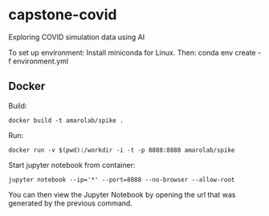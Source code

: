 # capstone-covid
Exploring COVID simulation data using AI


To set up environment:
Install miniconda for Linux. Then:
  conda env create -f environment.yml

## Docker
Build:
```
docker build -t amarolab/spike .
```

Run:
```
docker run -v $(pwd):/workdir -i -t -p 8888:8888 amarolab/spike
```

Start jupyter notebook from container:
```
jupyter notebook --ip='*' --port=8888 --no-browser --allow-root
```
You can then view the Jupyter Notebook by opening the url that was generated by the previous command.